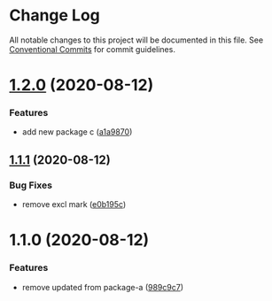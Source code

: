 # Change Log

All notable changes to this project will be documented in this file.
See [Conventional Commits](https://conventionalcommits.org) for commit guidelines.

# [1.2.0](https://github.com/bintangadinandra/rexona/compare/v1.1.1...v1.2.0) (2020-08-12)


### Features

* add new package c ([a1a9870](https://github.com/bintangadinandra/rexona/commit/a1a98703a3c59dafeeac1b2d623036ebd8c51d90))





## [1.1.1](https://github.com/bintangadinandra/rexona/compare/v1.1.0...v1.1.1) (2020-08-12)


### Bug Fixes

* remove excl mark ([e0b195c](https://github.com/bintangadinandra/rexona/commit/e0b195c7ecfa076752eda5588c485935125005a7))





# 1.1.0 (2020-08-12)


### Features

* remove updated from package-a ([989c9c7](https://github.com/bintangadinandra/rexona/commit/989c9c79e4d66a7bb637b86f481e428bf92eeb1a))
